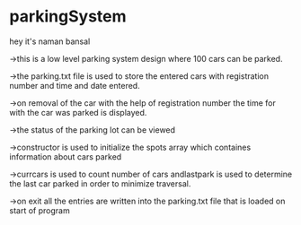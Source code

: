 # parkingSystem

hey it's naman bansal

->this is a low level parking system design where 100 cars can be parked.

->the parking.txt file is used to store the entered cars with registration number and time and date entered.

->on removal of the car with the help of registration number the time for with the car was parked is displayed.

->the status of the parking lot can be viewed

->constructor is used to initialize the spots array which containes information about cars parked

->currcars is used to count number of cars andlastpark is used to determine the last car parked in order to minimize traversal.

->on exit all the entries are written into the parking.txt file that is loaded on start of program
